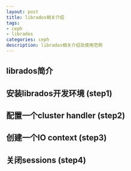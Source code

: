 ```yaml
---
layout: post
title: librados相关介绍
tags:
- ceph
- librados
categories: ceph
description: librados相关介绍及使用范例
---
```



## librados简介




## 安装librados开发环境 (step1)


## 配置一个cluster handler (step2)



## 创建一个IO context (step3)


## 关闭sessions (step4)


